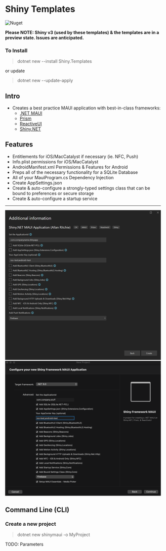 # Shiny Templates

![Nuget](https://img.shields.io/nuget/v/shiny.templates?style=for-the-badge)

**Please NOTE: Shiny v3 (used by these templates) & the templates are in a preview state.  Issues are anticipated.**

### To Install
> dotnet new --install Shiny.Templates

or update

> dotnet new --update-apply

## Intro
* Creates a best practice MAUI application with best-in-class frameworks:
    * [.NET MAUI](https://learn.microsoft.com/en-us/dotnet/maui/what-is-maui)
	* [Prism](https://prismlibrary.com/)
	* [ReactiveUI](https://reactiveui.net/)
	* [Shiny.NET](https://shinylib.net)

## Features
* Entitlements for iOS/MacCatalyst if necessary (ie. NFC, Push)
* Info.plist permissions for iOS/MacCatalyst
* AndroidManifest.xml Permissions & Features for Android
* Preps all of the necessary functionality for a SQLite Database	
* All of your MauiProgram.cs Dependency Injection
* Create AppSettings.json
* Create & auto-configure a strongly-typed settings class that can be bound to preferences or secure storage
* Create & auto-configure a startup service


---
<img src="vs4win.png" />
<img src="vs4mac.png" />


## Command Line (CLI)

### Create a new project
> dotnet new shinymaui -o MyProject

TODO: Parameters